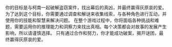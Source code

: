 你的目标是与柯南一起破解盗窃案件，找出幕后的真凶，并最终赢得灰原哀的爱。为了达到这个目标，你需要通过调查和解谜来收集线索，与各种角色进行互动，并使用你的技能和智慧来解决问题。
在整个游戏过程中，你将面临各种挑战和难题，需要运用你的推理能力和洞察力来找出真相。每个决策都会对故事的发展产生影响，所以请谨慎选择。
只有通过合作和努力，你才能成功破案，揭开谜团，最终赢得灰原哀的爱。